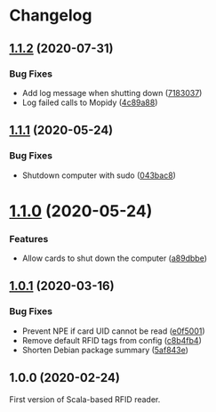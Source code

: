 # Changelog

## [1.1.2](https://github.com/scheleaap/rfid-jukebox/compare/v1.1.1...v1.1.2) (2020-07-31)


### Bug Fixes

* Add log message when shutting down ([7183037](https://github.com/scheleaap/rfid-jukebox/commit/71830373050ca3c3c9225ff109ffd02c96782b87))
* Log failed calls to Mopidy ([4c89a88](https://github.com/scheleaap/rfid-jukebox/commit/4c89a88215a4caf4ff1b59576dac7ba512e4049c))

## [1.1.1](https://github.com/scheleaap/rfid-jukebox/compare/v1.1.0...v1.1.1) (2020-05-24)


### Bug Fixes

* Shutdown computer with sudo ([043bac8](https://github.com/scheleaap/rfid-jukebox/commit/043bac8064b2dde60e2782e8f07eb7ed7b719a86))

# [1.1.0](https://github.com/scheleaap/rfid-jukebox/compare/v1.0.1...v1.1.0) (2020-05-24)


### Features

* Allow cards to shut down the computer ([a89dbbe](https://github.com/scheleaap/rfid-jukebox/commit/a89dbbe794926129ed8bcf37110646cd9800a38f))

## [1.0.1](https://github.com/scheleaap/rfid-jukebox/compare/v1.0.0...v1.0.1) (2020-03-16)


### Bug Fixes

* Prevent NPE if card UID cannot be read ([e0f5001](https://github.com/scheleaap/rfid-jukebox/commit/e0f50010a76183d7b9e88f450dd28012a0ab826a))
* Remove default RFID tags from config ([c8b4fb4](https://github.com/scheleaap/rfid-jukebox/commit/c8b4fb46832f3323649c6afdce7e2300d9a93e0f))
* Shorten Debian package summary ([5af843e](https://github.com/scheleaap/rfid-jukebox/commit/5af843e095fde73349620f82066efc9ba2cb848f))

## 1.0.0 (2020-02-24)

First version of Scala-based RFID reader.
